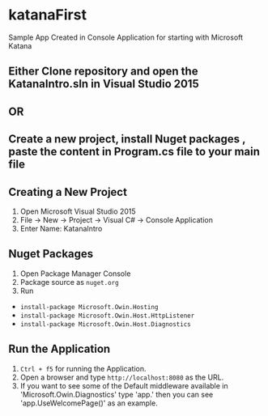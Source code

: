 # katanaFirst
Sample App Created in Console Application for starting with Microsoft Katana

## Either Clone repository and open the KatanaIntro.sln in Visual Studio 2015
## OR
## Create a new project, install Nuget packages , paste the content in Program.cs file to your main file

## Creating a New Project
1. Open Microsoft Visual Studio 2015
2. File -> New -> Project -> Visual C# -> Console Application
3. Enter Name: KatanaIntro


## Nuget Packages
1. Open Package Manager Console
2. Package source as `nuget.org`
3. Run 
  * `install-package Microsoft.Owin.Hosting`
  * `install-package Microsoft.Owin.Host.HttpListener`
  * `install-package Microsoft.Owin.Host.Diagnostics`


## Run the Application
1. `Ctrl + f5` for running the Application.
2. Open a browser and type `http://localhost:8080` as the URL.
3. If you want to see some of the Default middleware available in 'Microsoft.Owin.Diagnostics' type 'app.' then you can see 'app.UseWelcomePage()' as an example. 
